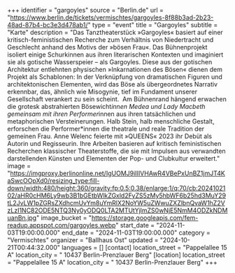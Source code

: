 +++
identifier = "gargoyles"
source = "Berlin.de"
url = "https://www.berlin.de/tickets/vermischtes/gargoyles-8f88b3ad-2b23-48ad-87b4-bc3e3d478ab1/"
type = "event"
title = "Gargoyles"
subtitle = "Karte"
description = "Das Tanztheaterstück »Gargoyles« basiert auf einer kritisch-feministischen Recherche zum Verhältnis von Niedertracht und Geschlecht anhand des Motivs der »bösen Frau«. Das Bühnenprojekt isoliert einige Schurkinnen aus ihren literarischen Kontexten und imaginiert sie als gotische Wasserspeier – als Gargoyles. Diese aus der gotischen Architektur entlehnten physischen »Inkarnationen des Bösen« dienen dem Projekt als Schablonen: In der Verknüpfung von dramatischen Figuren und architektonischen Elementen, wird das Böse als übergeordnetes Narrativ erkennbar, das, ähnlich wie Misogynie, tief im Fundament unserer Gesellschaft verankert zu sein scheint.  Am Bühnenrand hängend erwachen die grotesk abstrahierten Bösewicht*innen Medea und Lady Macbeth gemeinsam mit ihren Performer*innen aus ihren tatsächlichen und metaphorischen Versteinerungen. Halb Stein, halb menschliche Gestalt, erforschen die Performer*innen die theatrale und reale Tradition der gemeinen Frau. Anne Welenc feierte mit »QUEENS« 2023 ihr Debüt als Autorin und Regisseurin. Ihre Arbeiten basieren auf kritisch feministischen Recherchen klassischer Theaterstoffe, die sie mit Impulsen aus verwandten darstellenden Künsten und Elementen der Pop- und Clubkultur erweitert."
image = "https://imgproxy.berlinonline.net/IgUOMJ9iIIIVHAwR4VBePxUnBZ1jmJT4KaSwcOOpXd0/resizing_type:fill-down/width:480/height:360/gravity:fp:0.5:0.38/enlarge:1/q:70/cb:2024102102/aHR0cHM6Ly9wb3B1bGEtbWlkZGxld2FyZS5zMy5hbWF6b25hd3MuY29tL2JvLW1pZGRsZXdhcmUvYm8uYmRlX2NoYW5uZWwuZXZlbnQvaW1hZ2VzLzI1NC82ODE5NTQ3Ny0yODQ0LTA2MTUtYjlmZS0wNjE5NmM4ODZkNDMuanBn.jpg"
image_bucket = "https://storage.googleapis.com/fem-readup.appspot.com/gargoyles.webp"
start_date = "2024-11-03T19:00:00.000"
end_date = "2024-11-03T19:00:00.000"
category = "Vermischtes"
organizer = "Ballhaus Ost"
updated = "2024-10-21T00:44:32.000"
languages = []
[contact]
location_street = "Pappelallee 15 A"
location_city = " 10437 Berlin-Prenzlauer Berg"
[location]
location_street = "Pappelallee 15 A"
location_city = " 10437 Berlin-Prenzlauer Berg"
+++
